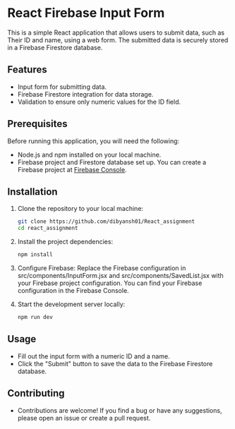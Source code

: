 # React Firebase Input Form

This is a simple React application that allows users to submit data, such as Their ID and name, using a web form. The submitted data is securely stored in a Firebase Firestore database.

## Features

- Input form for submitting data.
- Firebase Firestore integration for data storage.
- Validation to ensure only numeric values for the ID field.

## Prerequisites

Before running this application, you will need the following:

- Node.js and npm installed on your local machine.
- Firebase project and Firestore database set up. You can create a Firebase project at [Firebase Console](https://console.firebase.google.com/).

## Installation

1. Clone the repository to your local machine:

   ```bash
   git clone https://github.com/dibyansh01/React_assignment
   cd react_assignment
   ```
2. Install the project dependencies:
   ```bash
   npm install
   ```
3. Configure Firebase:
   Replace the Firebase configuration in src/components/InputForm.jsx and src/components/SavedList.jsx with your Firebase project configuration. You can find your Firebase configuration in the       Firebase Console.
4. Start the development server locally:
   ```bash
   npm run dev
   ```
## Usage
-  Fill out the input form with a numeric ID and a name.
-  Click the "Submit" button to save the data to the Firebase Firestore database.

## Contributing
-  Contributions are welcome! If you find a bug or have any suggestions, please open an issue or create a pull request.
   

